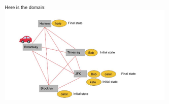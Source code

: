 Here is the domain: <br />
![](https://github.com/bu-air-lab/virtual-chauffeur-agent/blob/master/domain3/domain3.jpg)




